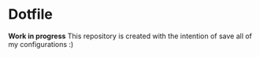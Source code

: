 # Dotfile 
**Work in progress**
This repository is created with the intention of save all of my configurations :) 


